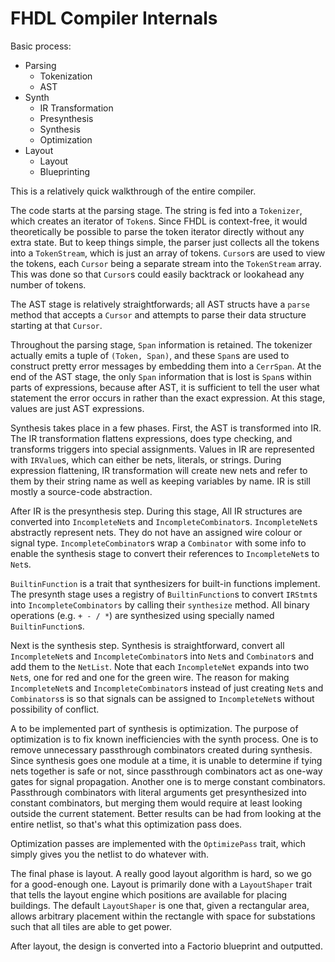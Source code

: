 # FHDL Compiler Internals

Basic process:
- Parsing
  - Tokenization
  - AST
- Synth
  - IR Transformation
  - Presynthesis
  - Synthesis
  - Optimization
- Layout
  - Layout
  - Blueprinting

This is a relatively quick walkthrough of the entire compiler.

The code starts at the parsing stage. The string is fed into a `Tokenizer`, which creates an iterator of
`Token`s. Since FHDL is context-free, it would theoretically be possible to parse the token iterator
directly without any extra state. But to keep things simple, the parser just collects all the tokens into
a `TokenStream`, which is just an array of tokens. `Cursor`s are used to view the tokens, each `Cursor` being
a separate stream into the `TokenStream` array. This was done so that `Cursor`s could easily backtrack
or lookahead any number of tokens.

The AST stage is relatively straightforwards; all AST structs have a `parse` method that accepts a `Cursor`
and attempts to parse their data structure starting at that `Cursor`.

Throughout the parsing stage, `Span` information is retained. The tokenizer actually emits a tuple of `(Token, Span)`,
and these `Span`s are used to construct pretty error messages by embedding them into a `CerrSpan`. At the end
of the AST stage, the only `Span` information that is lost is `Span`s within parts of expressions, because
after AST, it is sufficient to tell the user what statement the error occurs in rather than the exact expression.
At this stage, values are just AST expressions.

Synthesis takes place in a few phases. First, the AST is transformed into IR. The IR transformation flattens
expressions, does type checking, and transforms triggers into special assignments. Values in IR are represented
with `IRValue`s, which can either be nets, literals, or strings. During expression flattening, IR transformation
will create new nets and refer to them by their string name as well as keeping variables by name. IR is still
mostly a source-code abstraction.

After IR is the presynthesis step. During this stage, All IR structures are converted into `IncompleteNet`s and
`IncompleteCombinator`s. `IncompleteNet`s abstractly represent nets. They do not have an assigned wire colour or
signal type. `IncompleteCombinator`s wrap a `Combinator` with some info to enable the synthesis stage to convert
their references to `IncompleteNet`s to `Net`s.

`BuiltinFunction` is a trait that synthesizers for built-in functions implement.
The presynth stage uses a registry of `BuiltinFunction`s to convert `IRStmt`s into `IncompleteCombinators` by
calling their `synthesize` method. All binary operations (e.g. `+ - / *`) are synthesized using specially named
`BuiltinFunction`s.

Next is the synthesis step. Synthesis is straightforward, convert all `IncompleteNet`s and `IncompleteCombinator`s into
`Net`s and `Combinator`s and add them to the `NetList`. Note that each `IncompleteNet` expands into two `Net`s, one
for red and one for the green wire. The reason for making `IncompleteNet`s and `IncompleteCombinator`s
instead of just creating `Net`s and `Combinators`s is so that signals can be assigned to `IncompleteNet`s without possibility of conflict.

A to be implemented part of synthesis is optimization. The purpose of optimization is to fix known inefficiencies
with the synth process. One is to remove unnecessary
passthrough combinators created during synthesis. Since synthesis goes one module at a time, it is
unable to determine if tying nets together is safe or not, since passthrough combinators act as one-way gates for
signal propagation. Another one is to merge constant combinators. Passthrough combinators with literal arguments
get presynthesized into constant combinators, but merging them would require at least looking outside the current
statement. Better results can be had from looking at the entire netlist, so that's what this optimization pass does.

Optimization passes are implemented with the `OptimizePass` trait, which simply gives you the netlist to do
whatever with.

The final phase is layout. A really good layout algorithm is hard, so we go for a good-enough one. Layout is primarily
done with a `LayoutShaper` trait that tells the layout engine which positions are available for placing buildings. The
default `LayoutShaper` is one that, given a rectangular area, allows arbitrary placement within the rectangle with
space for substations such that all tiles are able to get power.

After layout, the design is converted into a Factorio blueprint and outputted.